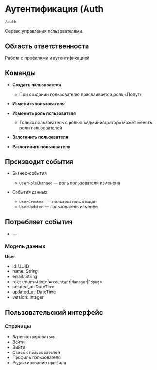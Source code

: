 # Аутентификация (Auth

`/auth`

Сервис управления пользователями.


## Область ответственности

Работа с профилями и аутентификацией


## Команды

- **Создать пользователя**

  - При создании пользователю присваивается роль «Попуг»

- **Изменить пользователя**

- **Изменить роль пользователя**

  - Только пользователь с ролью «Администратор» может менять роли пользователей

- **Залогинить пользователя**

- **Разлогинить пользователя**


## Производит события

- Бизнес-события
  - `UserRoleChanged` — роль пользователя изменена

- События данных
  - `UserCreated ` — пользователь создан
  - `UserUpdated` — пользователь изменён

## Потребляет события
  - —

### Модель данных

**User**

- id: UUID
- name: String
- email: String
- role: enum\<`Admin`|`Accountant`|`Manager`|`Popug`>
- created\_at: DateTime
- updated\_at: DateTime
- version: Integer 

## Пользовательский интерфейс

### Страницы

- Зарегистрироваться
- Войти
- Выйти
- Список пользователей
- Профиль пользователя
- Редактирование профиля